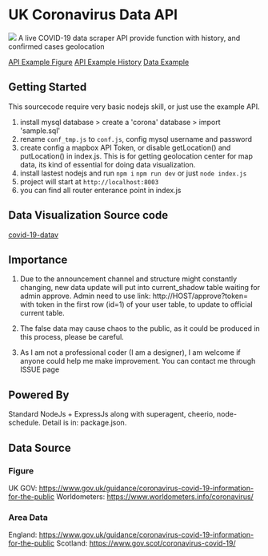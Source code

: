 # UK Coronavirus Data API
![](https://i.ibb.co/Jj2H6wT/logoc.png)
A live COVID-19 data scraper API provide function with history, and confirmed cases geolocation

[API Example Figure](http://coronauk.isjeff.com/ "API Example Figure")
[API Example History](http://coronauk.isjeff.com/history "API Example History")
[Data Example](http://coronauk.isjeff.com/visual "Data Example")

## Getting Started

This sourcecode require very basic nodejs skill, or just use the example API.

1. install mysql database > create a 'corona' database > import 'sample.sql'
2. rename `conf_tmp.js` to `conf.js`, config mysql username and password
3. create config a mapbox API Token, or disable getLocation() and putLocation() in index.js. This is for getting geolocation center for map data, its kind of essential for doing data visualization.
3. install lastest nodejs and run
	`npm i`
	`npm run dev` or just `node index.js`
4. project will start at `http://localhost:8003`
5. you can find all router enterance point in index.js


## Data Visualization Source code
[covid-19-datav](https://github.com/isjeffcom/covid-19-datav-uk "covid-19-datav")


## Importance
1. Due to the announcement channel and structure might constantly changing, new data update will put into current_shadow table waiting for admin approve. Admin need to use link: http://HOST/approve?token= with token in the first row (id=1) of your user table, to update to official current table.

2. The false data may cause chaos to the public, as it could be produced in this process, please be careful. 

3. As I am not a professional coder (I am a designer), I am welcome if anyone could help me make improvement. You can contact me through ISSUE page

## Powered By
Standard NodeJs + ExpressJs along with superagent, cheerio, node-schedule. Detail is in: package.json.

## Data Source

### Figure
UK GOV: https://www.gov.uk/guidance/coronavirus-covid-19-information-for-the-public
Worldometers: https://www.worldometers.info/coronavirus/

### Area Data
England: https://www.gov.uk/guidance/coronavirus-covid-19-information-for-the-public
Scotland: https://www.gov.scot/coronavirus-covid-19/


